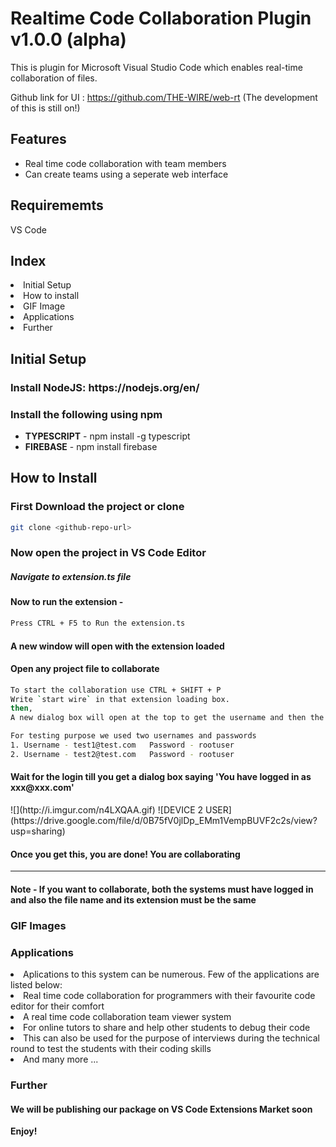 # Realtime Code Collaboration Plugin v1.0.0 (alpha)

This is plugin for Microsoft Visual Studio Code which enables real-time collaboration of files.

Github link for UI : https://github.com/THE-WIRE/web-rt (The development of this is still on!)

## Features

<ul>
  <li>Real time code collaboration with team members</li>
  <li>Can create teams using a seperate web interface</li>
</ul>

## Requirememts

VS Code

## Index 
<li> Initial Setup </li>
<li> How to install </li>
<li> GIF Image </li>
<li> Applications </li>
<li> Further </li>

## Initial Setup

<h3>Install NodeJS: https://nodejs.org/en/</h3>
<h3>Install the following using npm</h3>
<ul>
  <li><b>TYPESCRIPT</b> - npm install -g typescript</li>
  <li><b>FIREBASE</b> - npm install firebase</li>
</ul>

## How to Install
<h3> First Download the project or clone </h3>

```bash
git clone <github-repo-url>
```

<h3> Now open the project in VS Code Editor </h3>
<h5> Navigate to <b>extension.ts</b> file </h5>
<h4> Now to run the extension - </h4>

```bash
Press CTRL + F5 to Run the extension.ts
```

<h4> A new window will open with the extension loaded </h4>
<h4> Open any project file to collaborate </h4>

```bash
To start the collaboration use CTRL + SHIFT + P
Write `start wire` in that extension loading box.
then,
A new dialog box will open at the top to get the username and then the password
```

```bash
For testing purpose we used two usernames and passwords
1. Username - test1@test.com   Password - rootuser
2. Username - test2@test.com   Password - rootuser
```

<h4> Wait for the login till you get a dialog box saying 'You have logged in as xxx@xxx.com' </h4>
![](http://i.imgur.com/n4LXQAA.gif)
![DEVICE 2 USER](https://drive.google.com/file/d/0B75fV0jlDp_EMm1VempBUVF2c2s/view?usp=sharing)

<h4> Once you get this, you are done! You are collaborating </h4>

<hr>
<h4> Note - If you want to collaborate, both the systems must have logged in and also the file name and its extension must be the same </h4>

### GIF Images


### Applications

<li> Aplications to this system can be numerous. Few of the applications are listed below: </li>
  <li> Real time code collaboration for programmers with their favourite code editor for their comfort </li>
  <li> A real time code collaboration team viewer system </li>
  <li> For online tutors to share and help other students to debug their code </li>
  <li> This can also be used for the purpose of interviews during the technical round to test the students with their coding skills </li>
  <li> And many more ...</li>

### Further

<h4> We will be publishing our package on VS Code Extensions Market soon </h4>

**Enjoy!**
